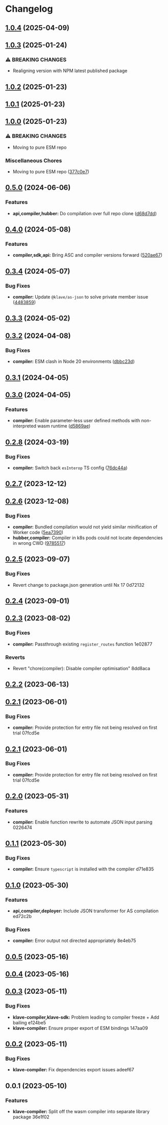 # Changelog
## [1.0.4](https://github.com/klave-network/platform/compare/compiler@1.0.3...compiler@1.0.4) (2025-04-09)

## [1.0.3](https://github.com/klave-network/platform/compare/compiler@1.0.2...compiler@1.0.3) (2025-01-24)

### ⚠ BREAKING CHANGES

* Realigning version with NPM latest published package

## [1.0.2](https://github.com/klave-network/platform/compare/compiler@1.0.1...compiler@1.0.2) (2025-01-23)

## [1.0.1](https://github.com/klave-network/platform/compare/compiler@1.0.0...compiler@1.0.1) (2025-01-23)

## [1.0.0](https://github.com/klave-network/platform/compare/compiler@0.5.0...compiler@1.0.0) (2025-01-23)

### ⚠ BREAKING CHANGES

* Moving to pure ESM repo

### Miscellaneous Chores

* Moving to pure ESM repo ([377c0e7](https://github.com/klave-network/platform/commit/377c0e7413441ad3fbca90ec5967d668d871a98b))

## [0.5.0](https://github.com/klave-network/platform/compare/compiler@0.4.0...compiler@0.5.0) (2024-06-06)

### Features

* **api,compiler,hubber:** Do compilation over full repo clone ([d68d7dd](https://github.com/klave-network/platform/commit/d68d7ddc26815900489d529b502f30495546f0b5))

## [0.4.0](https://github.com/klave-network/platform/compare/compiler@0.3.4...compiler@0.4.0) (2024-05-08)

### Features

* **compiler,sdk,api:** Bring ASC and compiler versions forward ([520ae67](https://github.com/klave-network/platform/commit/520ae67a6ae630e9c2d9c75d05ea13a175bf7273))

## [0.3.4](https://github.com/klave-network/platform/compare/compiler@0.3.3...compiler@0.3.4) (2024-05-07)

### Bug Fixes

* **compiler:** Update `@klave/as-json` to solve private member issue ([4483859](https://github.com/klave-network/platform/commit/4483859f96de8174041e23856f0078282589d11d))

## [0.3.3](https://github.com/klave-network/platform/compare/compiler@0.3.2...compiler@0.3.3) (2024-05-02)

## [0.3.2](https://github.com/klave-network/platform/compare/compiler@0.3.1...compiler@0.3.2) (2024-04-08)

### Bug Fixes

* **compiler:** ESM clash in Node 20 environments ([dbbc23d](https://github.com/klave-network/platform/commit/dbbc23d56bd2a097b65c493262ecc3d264de3548))

## [0.3.1](https://github.com/klave-network/platform/compare/compiler@0.3.0...compiler@0.3.1) (2024-04-05)

## [0.3.0](https://github.com/klave-network/platform/compare/compiler@0.2.8...compiler@0.3.0) (2024-04-05)

### Features

* **compiler:** Enable parameter-less user defined methods with non-interpreted wasm runtime ([d5869ae](https://github.com/klave-network/platform/commit/d5869aeb17cd9356f7b2466391d1227a78a43b6e))

## [0.2.8](https://github.com/klave-network/platform/compare/compiler@0.2.7...compiler@0.2.8) (2024-03-19)

### Bug Fixes

* **compiler:** Switch back `esInterop` TS config ([76dc44a](https://github.com/klave-network/platform/commit/76dc44a1fe17f847b2fa1fa84ffc21ea6d6f4e01))

## [0.2.7](https://github.com/klave-network/platform/compare/compiler@0.2.6...compiler@0.2.7) (2023-12-12)

## [0.2.6](https://github.com/klave-network/platform/compare/compiler@0.2.5...compiler@0.2.6) (2023-12-08)

### Bug Fixes

* **compiler:** Bundled compilation would not yield similar minification of Worker code ([5ea7390](https://github.com/klave-network/platform/commit/5ea73904c5b553115dbacbf187695168255db868))
* **hubber,compiler:** Compiler in k8s pods could not locate dependencies in wrong CWD ([9785517](https://github.com/klave-network/platform/commit/978551798e0f0707d30e593d5c624f45b2b39030))

## [0.2.5](///compare/klave-compiler@0.2.4...klave-compiler@0.2.5) (2023-09-07)

### Bug Fixes

* Revert change to package.json generation until Nx 17 0d72132

## [0.2.4](///compare/klave-compiler@0.2.3...klave-compiler@0.2.4) (2023-09-01)

## [0.2.3](///compare/klave-compiler@0.2.2...klave-compiler@0.2.3) (2023-08-02)

### Bug Fixes

* **compiler:** Passthrough existing `register_routes` function 1e02877

### Reverts

* Revert "chore(compiler): Disable compiler optimisation" 8dd8aca

## [0.2.2](///compare/klave-compiler@0.2.1...klave-compiler@0.2.2) (2023-06-13)

## [0.2.1](///compare/klave-compiler@0.2.0...klave-compiler@0.2.1) (2023-06-01)

### Bug Fixes

* **compiler:** Provide protection for entry file not being resolved on first trial 07fcd5e

## [0.2.1](///compare/klave-compiler@0.2.0...klave-compiler@0.2.1) (2023-06-01)

### Bug Fixes

* **compiler:** Provide protection for entry file not being resolved on first trial 07fcd5e

## [0.2.0](///compare/klave-compiler@0.1.1...klave-compiler@0.2.0) (2023-05-31)

### Features

* **compiler:** Enable function rewrite to automate JSON input parsing 0226474

## [0.1.1](///compare/klave-compiler@0.1.0...klave-compiler@0.1.1) (2023-05-30)

### Bug Fixes

* **compiler:** Ensure `typescript` is installed with the compiler d71e835

## [0.1.0](///compare/klave-compiler@0.0.5...klave-compiler@0.1.0) (2023-05-30)

### Features

* **api,compiler,deployer:** Include JSON transformer for AS compilation ed72c2b

### Bug Fixes

* **compiler:** Error output not directed appropriately 8e4eb75

## [0.0.5](///compare/klave-compiler@0.0.4...klave-compiler@0.0.5) (2023-05-16)

## [0.0.4](///compare/klave-compiler@0.0.3...klave-compiler@0.0.4) (2023-05-16)

## [0.0.3](///compare/hubber-compiler@0.0.2...hubber-compiler@0.0.3) (2023-05-11)

### Bug Fixes

* **klave-compiler,klave-sdk:** Problem leading to compiler freeze + Add bailing e124be5
* **klave-compiler:** Ensure proper export of ESM bindings 147aa09

## [0.0.2](///compare/hubber-compiler@0.0.1...hubber-compiler@0.0.2) (2023-05-11)

### Bug Fixes

* **klave-compiler:** Fix dependencies export issues adeef67

## 0.0.1 (2023-05-10)

### Features

* **klave-compiler:** Split off the wasm compiler into separate library package 36e1f02
